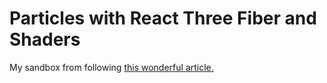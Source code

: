 # Particles with React Three Fiber and Shaders

My sandbox from following [this wonderful article.](https://blog.maximeheckel.com/posts/the-magical-world-of-particles-with-react-three-fiber-and-shaders)
